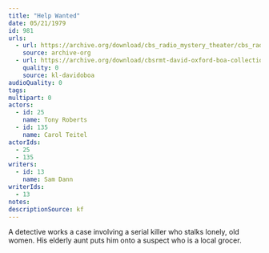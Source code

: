 ```yaml
---
title: "Help Wanted"
date: 05/21/1979
id: 981
urls: 
  - url: https://archive.org/download/cbs_radio_mystery_theater/cbs_radio_mystery_theater-0951-1000.zip/cbs_radio_mystery_theater-0951-1000%2Fcbsrmt_0981_help_wanted.mp3
    source: archive-org
  - url: https://archive.org/download/cbsrmt-david-oxford-boa-collection/CBSRMT-790521-0981-Help-Wanted-(128-48)_WBBM-JE-{BoA}.mp3
    quality: 0
    source: kl-davidoboa
audioQuality: 0
tags: 
multipart: 0
actors:  
  - id: 25
    name: Tony Roberts  
  - id: 135
    name: Carol Teitel
actorIds:  
  - 25  
  - 135
writers:  
  - id: 13
    name: Sam Dann
writerIds:  
  - 13
notes: 
descriptionSource: kf
---
```

A detective works a case involving a serial killer who stalks lonely, old women. His elderly aunt puts him onto a suspect who is a local grocer.
